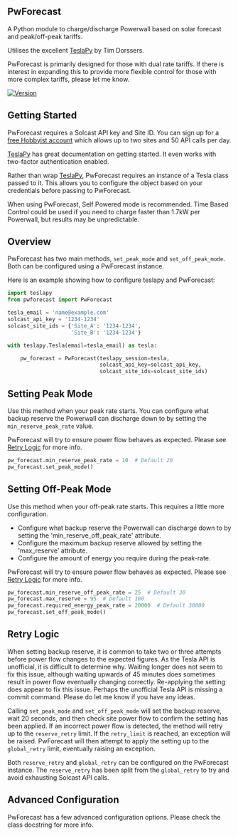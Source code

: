 ## PwForecast

A Python module to charge/discharge Powerwall based on solar forecast and peak/off-peak tariffs. 

Utilises the excellent [TeslaPy](https://tesla-api.timdorr.com/) by Tim Dorssers.

PwForecast is primarily designed for those with dual rate tariffs. If there is interest in expanding this to provide
more flexible control for those with more complex tariffs, please let me know.

[![Version](https://img.shields.io/pypi/v/pwforecast)](https://pypi.org/project/pwforecast)


## Getting Started

PwForecast requires a Solcast API key and Site ID. You can sign up for a 
[free Hobbyist account](https://toolkit.solcast.com.au/register) which allows up to two sites and 50 API calls per day. 

[TeslaPy](https://tesla-api.timdorr.com/) has great documentation on getting started. It even works with two-factor
authentication enabled.

Rather than wrap [TeslaPy](https://tesla-api.timdorr.com/), PwForecast requires an instance of a Tesla class passed to 
it. This allows you to configure the object based on your credentials before passing to PwForecast.  

When using PwForecast, Self Powered mode is recommended. Time Based Control could be used if you need to charge
faster than 1.7kW per Powerwall, but results may be unpredictable. 


## Overview 

PwForecast has two main methods, `set_peak_mode` and `set_off_peak_mode`. Both can be configured using a PwForecast
instance. 

Here is an example showing how to configure teslapy and PwForecast:

```python
import teslapy
from pwforecast import PwForecast

tesla_email = 'name@example.com'
solcast_api_key = '1234-1234'
solcast_site_ids = {'Site_A': '1234-1234',
                    'Site_B': '1234-1234'}

with teslapy.Tesla(email=tesla_email) as tesla:

    pw_forecast = PwForecast(teslapy_session=tesla,
                             solcast_api_key=solcast_api_key,
                             solcast_site_ids=solcast_site_ids)
```



## Setting Peak Mode

Use this method when your peak rate starts. You can configure what backup reserve the Powerwall can discharge down
to by setting the `min_reserve_peak_rate` value. 

PwForecast will try to ensure power flow behaves as expected. Please see [Retry Logic](#retry-logic) for more info. 

```python
pw_forecast.min_reserve_peak_rate = 10  # Default 20
pw_forecast.set_peak_mode()
```


## Setting Off-Peak Mode

Use this method when your off-peak rate starts. This requires a little more configuration.
 * Configure what backup reserve the Powerwall can discharge down to by setting the 'min_reserve_off_peak_rate' attribute.
 * Configure the maximum backup reserve allowed by setting the 'max_reserve' attribute. 
 * Configure the amount of energy you require during the peak-rate.

PwForecast will try to ensure power flow behaves as expected. Please see [Retry Logic](#retry-logic) for more info. 

```python
pw_forecast.min_reserve_off_peak_rate = 25  # Default 30
pw_forecast.max_reserve = 95  # Default 100
pw_forecast.required_energy_peak_rate = 20000  # Default 30000
pw_forecast.set_off_peak_mode()
```


## Retry Logic

When setting backup reserve, it is common to take two or three attempts before power flow changes to the expected 
figures. As the Tesla API is unofficial, it is difficult to determine why. Waiting longer does not seem to fix this 
issue, although waiting upwards of 45 minutes does sometimes result in power flow eventually changing correctly. 
Re-applying the setting does appear to fix this issue. Perhaps the unofficial Tesla API is missing a commit command. 
Please do let me know if you have any ideas. 

Calling `set_peak_mode` and `set_off_peak_mode` will set the backup reserve, wait 20 seconds, and then check site power 
flow to confirm the setting has been applied. If an incorrect power flow is detected, the method will retry up to the 
`reserve_retry` limit. If the `retry_limit` is reached, an exception will be raised. PwForecast will then attempt to 
apply the setting up to the `global_retry` limit, eventually raising an exception. 

Both `reserve_retry` and `global_retry` can be configured on the PwForecast instance. The `reserve_retry` has been 
split from the `global_retry` to try and avoid exhausting Solcast API calls. 


## Advanced Configuration

PwForecast has a few advanced configuration options. Please check the class docstring for more info. 

